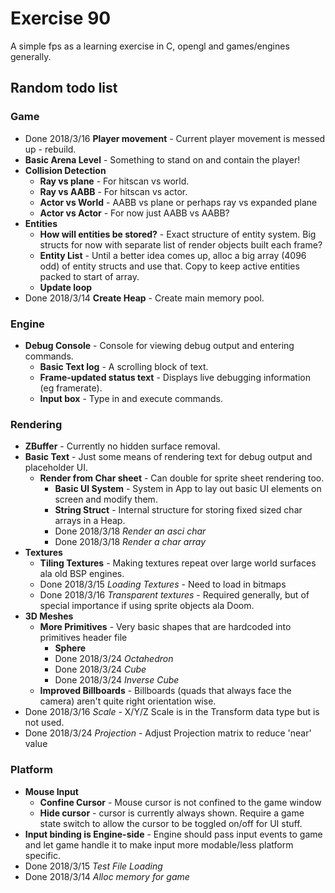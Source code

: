 # Exercise 90
A simple fps as a learning exercise in C, opengl and games/engines generally.

## Random todo list

### Game
* Done 2018/3/16 **Player movement** - Current player movement is messed up - rebuild.
* **Basic Arena Level** - Something to stand on and contain the player!
* **Collision Detection**
    * **Ray vs plane** - For hitscan vs world.
    * **Ray vs AABB** - For hitscan vs actor.
    * **Actor vs World** - AABB vs plane or perhaps ray vs expanded plane
    * **Actor vs Actor** - For now just AABB vs AABB?
* **Entities**
    * **How will entities be stored?** - Exact structure of entity system. Big structs for now with separate list
    of render objects built each frame?
    * **Entity List** - Until a better idea comes up, alloc a big array (4096 odd) of entity structs and use that.
    Copy to keep active entities packed to start of array.
    * **Update loop**
* Done 2018/3/14 **Create Heap** - Create main memory pool.

### Engine
* **Debug Console** - Console for viewing debug output and entering commands.
    * **Basic Text log** - A scrolling block of text.
    * **Frame-updated status text** - Displays live debugging information (eg framerate).
    * **Input box** - Type in and execute commands.

### Rendering
* **ZBuffer** - Currently no hidden surface removal.
* **Basic Text** - Just some means of rendering text for debug output and placeholder UI.
    * **Render from Char sheet** - Can double for sprite sheet rendering too.
        * **Basic UI System** - System in App to lay out basic UI elements on screen and modify them.
        * **String Struct** - Internal structure for storing fixed sized char arrays in a Heap.
        * Done 2018/3/18 *Render an asci char*
        * Done 2018/3/18 *Render a char array*
* **Textures**
    * **Tiling Textures** - Making textures repeat over large world surfaces ala old BSP engines.
    * Done 2018/3/15 *Loading Textures* - Need to load in bitmaps
    * Done 2018/3/16 *Transparent textures* - Required generally, but of special importance if using sprite objects ala Doom.
* **3D Meshes**
    * **More Primitives** - Very basic shapes that are hardcoded into primitives header file
        * **Sphere**
        * Done 2018/3/24 *Octahedron*
        * Done 2018/3/24 *Cube*
        * Done 2018/3/24 *Inverse Cube*
    * **Improved Billboards** - Billboards (quads that always face the camera) aren't quite right orientation wise.
* Done 2018/3/16 *Scale* - X/Y/Z Scale is in the Transform data type but is not used.
* Done 2018/3/24 *Projection* - Adjust Projection matrix to reduce 'near' value

### Platform
* **Mouse Input**
    * **Confine Cursor**  - Mouse cursor is not confined to the game window
    * **Hide cursor** -  cursor is currently always shown. Require a game state switch to allow the cursor to be toggled on/off
    for UI stuff.
* **Input binding is Engine-side** - Engine should pass input events to game and let game handle it to make input more modable/less platform specific.
* Done 2018/3/15 *Test File Loading*
* Done 2018/3/14 *Alloc memory for game*
